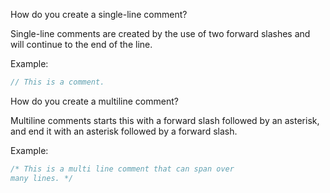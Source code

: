 How do you create a single-line comment? 

Single-line comments are created by the use of two forward slashes  and will continue to the end of the line. 

Example:

```java
// This is a comment.
```

How do you create a multiline comment?

Multiline comments starts this with a forward slash followed by an asterisk, and end it with an asterisk followed by a forward slash. 

Example:

```java
/* This is a multi line comment that can span over
many lines. */
```
